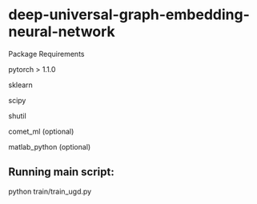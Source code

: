 # deep-universal-graph-embedding-neural-network

Package Requirements

pytorch > 1.1.0

sklearn 

scipy 

shutil

comet_ml (optional)

matlab_python (optional)

## Running main script:

python train/train_ugd.py


